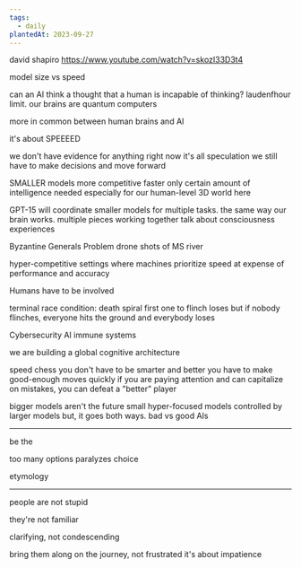 ```yaml
---
tags:
  - daily
plantedAt: 2023-09-27
---
```

david shapiro
https://www.youtube.com/watch?v=skozI33D3t4

model size vs speed

can an AI think a thought that a human is incapable of thinking?
	laudenfhour limit.
	our brains are quantum computers

more in common between human brains and AI

it's about SPEEEED


we don't have evidence for anything right now
it's all speculation
we still have to make decisions and move forward

SMALLER models more competitive
	faster
	only certain amount of intelligence needed
		especially for our human-level 3D world here

GPT-15 will coordinate smaller models for multiple tasks.
	the same way our brain works. multiple pieces working together
	talk about consciousness experiences

Byzantine Generals Problem
	drone shots of MS river

hyper-competitive settings where machines prioritize speed at expense of performance and accuracy

Humans have to be involved

terminal race condition: death spiral
	first one to flinch loses
	but if nobody flinches, everyone hits the ground and everybody loses

Cybersecurity
	AI immune systems

we are building a global cognitive architecture

speed chess
	you don't have to be smarter and better
	you have to make good-enough moves quickly
	if you are paying attention and can capitalize on mistakes, you can defeat a "better" player

bigger models aren't the future
	small hyper-focused models controlled by larger models
	but, it goes both ways. bad vs good AIs



---

be the 


too many options paralyzes choice

etymology

---

people are not stupid

they're not familiar

clarifying, not condescending

bring them along on the journey, not frustrated
	it's about impatience
	